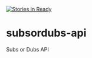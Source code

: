 [![Stories in Ready](https://badge.waffle.io/subsordubs/subsordubs-api.png?label=ready&title=Ready)](https://waffle.io/subsordubs/subsordubs-api)
# subsordubs-api
Subs or Dubs API
